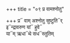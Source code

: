 +++
title = "०९ प्र वामश्नोतु"

+++
प्र᳓ वाम् अश्नोतु सुष्टुति᳓र्  
इ᳓न्द्रावरुण यां᳓ हुवे᳓  
या᳓म् ऋधा᳓थे सध᳓स्तुतिम्